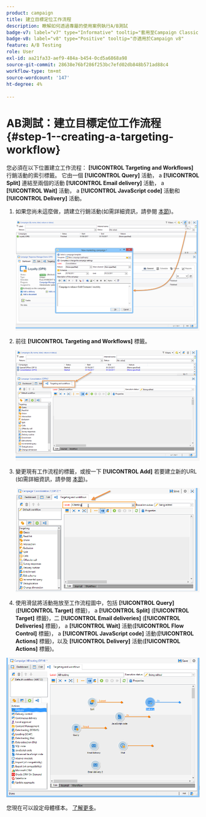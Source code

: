 ```yaml
---
product: campaign
title: 建立目標定位工作流程
description: 瞭解如何透過專屬的使用案例執行A/B測試
badge-v7: label="v7" type="Informative" tooltip="套用至Campaign Classic v7"
badge-v8: label="v8" type="Positive" tooltip="亦適用於Campaign v8"
feature: A/B Testing
role: User
exl-id: aa21fa33-aef9-484a-b454-0cd5a6868a98
source-git-commit: 28638e76bf286f253bc7efd02db848b571ad88c4
workflow-type: tm+mt
source-wordcount: '147'
ht-degree: 4%

---
```


# AB測試：建立目標定位工作流程 {#step-1--creating-a-targeting-workflow}

您必須在以下位置建立工作流程： **[!UICONTROL Targeting and Workflows]** 行銷活動的索引標籤。 它由一個 **[!UICONTROL Query]** 活動， a **[!UICONTROL Split]** 連結至兩個的活動 **[!UICONTROL Email delivery]** 活動， a **[!UICONTROL Wait]** 活動， a **[!UICONTROL JavaScript code]** 活動和 **[!UICONTROL Delivery]** 活動。

1. 如果您尚未這麼做，請建立行銷活動(如需詳細資訊，請參閱 [本節](../../campaign/using/setting-up-marketing-campaigns.md#creating-a-campaign))。

   ![](assets/use_case_abtesting_targetwkfl_001.png)

1. 前往 **[!UICONTROL Targeting and Workflows]** 標籤。

   ![](assets/use_case_abtesting_targetwkfl_002.png)

1. 變更現有工作流程的標籤，或按一下 **[!UICONTROL Add]** 若要建立新的URL (如需詳細資訊，請參閱 [本節](../../campaign/using/marketing-campaign-deliveries.md#selecting-the-target-population))。

   ![](assets/use_case_abtesting_targetwkfl_003.png)

1. 使用滑鼠將活動拖放至工作流程圖中，包括 **[!UICONTROL Query]** (**[!UICONTROL Target]** 標籤)， a **[!UICONTROL Split]** (**[!UICONTROL Target]** 標籤)，二 **[!UICONTROL Email deliveries]** (**[!UICONTROL Deliveries]** 標籤)， a **[!UICONTROL Wait]** 活動(**[!UICONTROL Flow Control]** 標籤)， a **[!UICONTROL JavaScript code]** 活動(**[!UICONTROL Actions]** 標籤)，以及 **[!UICONTROL Delivery]** 活動(**[!UICONTROL Actions]** 標籤)。

![](assets/use_case_abtesting_targetwkfl_004.png)

您現在可以設定母體樣本。 [了解更多](a-b-testing-uc-population-samples.md)。
